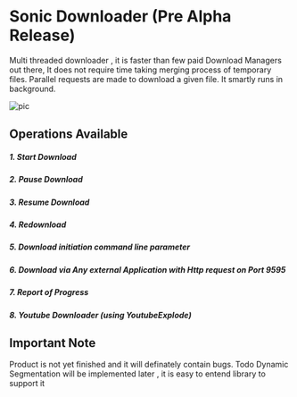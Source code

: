 # Sonic Downloader (Pre Alpha Release)
Multi threaded downloader , it is faster than few  paid Download Managers out there,
It does not require time taking merging process of temporary files.
Parallel requests are made to download a given file.
It smartly runs in background.

![pic](https://user-images.githubusercontent.com/45932883/60001776-d5e64c00-9684-11e9-9ba0-b984fc344a43.png)

## Operations Available
##### 1. Start Download
##### 2. Pause Download
##### 3. Resume Download
##### 4. Redownload 
##### 5. Download initiation command line parameter
##### 6. Download via Any external Application with Http request on Port 9595
##### 7. Report of Progress
##### 8. Youtube Downloader (using YoutubeExplode)



## Important Note
Product is not yet finished and it will definately contain bugs.
Todo Dynamic Segmentation will be implemented later , it is easy to entend library to support it
